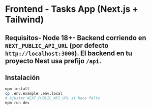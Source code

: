  # Frontend - Tasks App (Next.js + Tailwind)
 
 ## Requisitos- Node 18+- Backend corriendo en `NEXT_PUBLIC_API_URL` (por defecto `http://localhost:3000`). El backend en tu proyecto Nest usa prefijo `/api`.

 ## Instalación
 ```bash
 npm install
 cp .env.example .env.local
 # Ajustar NEXT_PUBLIC_API_URL si hace falta
 npm run dev